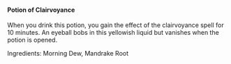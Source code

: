 #### Potion of Clairvoyance
When you drink this potion, you gain the effect of the clairvoyance spell for 10 minutes. An eyeball bobs in this yellowish liquid but vanishes when the potion is opened.

Ingredients: Morning Dew, Mandrake Root
